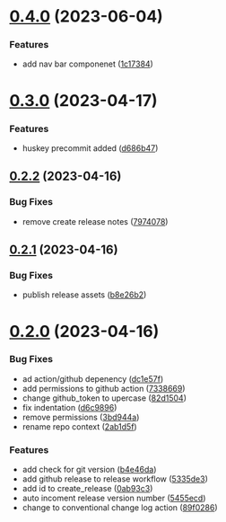 # [0.4.0](https://github.com/CraigDoesCode/portfolio/compare/v0.3.0...v0.4.0) (2023-06-04)


### Features

* add nav bar componenet ([1c17384](https://github.com/CraigDoesCode/portfolio/commit/1c17384bbfcceca723b02011f48d4e7ac9558f9e))



# [0.3.0](https://github.com/CraigDoesCode/portfolio/compare/v0.2.2...v0.3.0) (2023-04-17)


### Features

* huskey precommit added ([d686b47](https://github.com/CraigDoesCode/portfolio/commit/d686b47a88f86409662466518362d075fa606759))



## [0.2.2](https://github.com/CraigDoesCode/portfolio/compare/v0.2.1...v0.2.2) (2023-04-16)


### Bug Fixes

* remove create release notes ([7974078](https://github.com/CraigDoesCode/portfolio/commit/7974078e792769fe2056f108c9a85556d9fff0ca))



## [0.2.1](https://github.com/CraigDoesCode/portfolio/compare/v0.2.0...v0.2.1) (2023-04-16)


### Bug Fixes

* publish release assets ([b8e26b2](https://github.com/CraigDoesCode/portfolio/commit/b8e26b2ceab2bdb1299fe8fab592d7d3dcc659c6))



# [0.2.0](https://github.com/CraigDoesCode/portfolio/compare/v0.1.0...v0.2.0) (2023-04-16)


### Bug Fixes

* ad action/github depenency ([dc1e57f](https://github.com/CraigDoesCode/portfolio/commit/dc1e57fb6ea54bea5429237122bc2075e8afbd01))
* add permissions to github action ([7338669](https://github.com/CraigDoesCode/portfolio/commit/733866957e1a98cbf5a164e547995d0194cc15c9))
* change github_token to upercase ([82d1504](https://github.com/CraigDoesCode/portfolio/commit/82d150407982b71a97a10db6f48dc4ac101fa7e0))
* fix indentation ([d6c9896](https://github.com/CraigDoesCode/portfolio/commit/d6c989631e6e67e172c155d366089ec21027cb6d))
* remove permissions ([3bd944a](https://github.com/CraigDoesCode/portfolio/commit/3bd944aabaf5c12358cddfa13fa7abb4ae66afb9))
* rename repo context ([2ab1d5f](https://github.com/CraigDoesCode/portfolio/commit/2ab1d5fe6badbb36007114dd008acc6109cbb444))


### Features

* add check for git version ([b4e46da](https://github.com/CraigDoesCode/portfolio/commit/b4e46daba98a4f320cee28d38a6791ab55060658))
* add github release to release workflow ([5335de3](https://github.com/CraigDoesCode/portfolio/commit/5335de3908ea3ffabd6f851365ad9112836cd57d))
* add id to create_release ([0ab93c3](https://github.com/CraigDoesCode/portfolio/commit/0ab93c33f431cecad081969d435095940b016fd3))
* auto incoment release version number ([5455ecd](https://github.com/CraigDoesCode/portfolio/commit/5455ecd4759f95b89d01e7bda8e110c1a1d70e82))
* change to conventional change log action ([89f0286](https://github.com/CraigDoesCode/portfolio/commit/89f0286dc5e4e2c558876dcd9a8827a179403b64))



